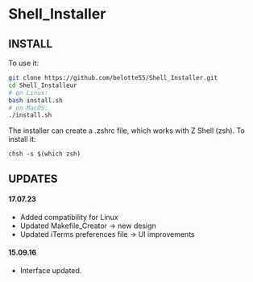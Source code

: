 # Shell_Installer

## INSTALL
To use it:
```sh
git clone https://github.com/belotte55/Shell_Installer.git
cd Shell_Installeur
# on Linux:
bash install.sh
# on MacOS:
./install.sh
```
The installer can create a .zshrc file, which works with Z Shell (zsh).
To install it:
```
chsh -s $(which zsh)
```
## UPDATES
#### 17.07.23
- Added compatibility for Linux
- Updated Makefile_Creator -> new design
- Updated iTerms preferences file -> UI improvements
#### 15.09.16
- Interface updated.
